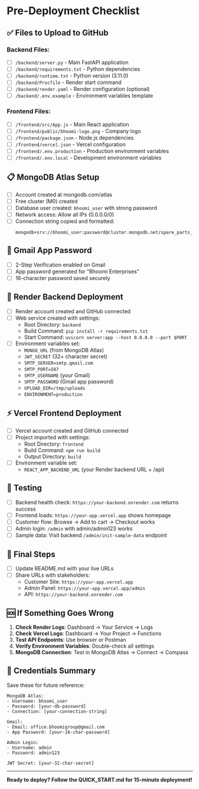 # Pre-Deployment Checklist

## ✅ Files to Upload to GitHub

### Backend Files:
- [ ] `/backend/server.py` - Main FastAPI application
- [ ] `/backend/requirements.txt` - Python dependencies  
- [ ] `/backend/runtime.txt` - Python version (3.11.0)
- [ ] `/backend/Procfile` - Render start command
- [ ] `/backend/render.yaml` - Render configuration (optional)
- [ ] `/backend/.env.example` - Environment variables template

### Frontend Files:
- [ ] `/frontend/src/App.js` - Main React application
- [ ] `/frontend/public/bhoomi-logo.png` - Company logo
- [ ] `/frontend/package.json` - Node.js dependencies
- [ ] `/frontend/vercel.json` - Vercel configuration
- [ ] `/frontend/.env.production` - Production environment variables
- [ ] `/frontend/.env.local` - Development environment variables

## 📋 MongoDB Atlas Setup

- [ ] Account created at mongodb.com/atlas
- [ ] Free cluster (M0) created
- [ ] Database user created: `bhoomi_user` with strong password
- [ ] Network access: Allow all IPs (0.0.0.0/0)
- [ ] Connection string copied and formatted:
  ```
  mongodb+srv://bhoomi_user:password@cluster.mongodb.net/spare_parts_db
  ```

## 🔐 Gmail App Password

- [ ] 2-Step Verification enabled on Gmail
- [ ] App password generated for "Bhoomi Enterprises"
- [ ] 16-character password saved securely

## 🚀 Render Backend Deployment

- [ ] Render account created and GitHub connected
- [ ] Web service created with settings:
  - Root Directory: `backend`
  - Build Command: `pip install -r requirements.txt`  
  - Start Command: `uvicorn server:app --host 0.0.0.0 --port $PORT`
- [ ] Environment variables set:
  - `MONGO_URL` (from MongoDB Atlas)
  - `JWT_SECRET` (32+ character secret)
  - `SMTP_SERVER=smtp.gmail.com`
  - `SMTP_PORT=587`
  - `SMTP_USERNAME` (your Gmail)
  - `SMTP_PASSWORD` (Gmail app password)
  - `UPLOAD_DIR=/tmp/uploads`
  - `ENVIRONMENT=production`

## ⚡ Vercel Frontend Deployment

- [ ] Vercel account created and GitHub connected
- [ ] Project imported with settings:
  - Root Directory: `frontend`
  - Build Command: `npm run build`
  - Output Directory: `build`
- [ ] Environment variable set:
  - `REACT_APP_BACKEND_URL` (your Render backend URL + /api)

## 🧪 Testing

- [ ] Backend health check: `https://your-backend.onrender.com` returns success
- [ ] Frontend loads: `https://your-app.vercel.app` shows homepage
- [ ] Customer flow: Browse → Add to cart → Checkout works
- [ ] Admin login: `/admin` with admin/admin123 works
- [ ] Sample data: Visit backend `/admin/init-sample-data` endpoint

## 🎯 Final Steps

- [ ] Update README.md with your live URLs
- [ ] Share URLs with stakeholders:
  - Customer Site: `https://your-app.vercel.app`
  - Admin Panel: `https://your-app.vercel.app/admin` 
  - API: `https://your-backend.onrender.com`

## 🆘 If Something Goes Wrong

1. **Check Render Logs**: Dashboard → Your Service → Logs
2. **Check Vercel Logs**: Dashboard → Your Project → Functions  
3. **Test API Endpoints**: Use browser or Postman
4. **Verify Environment Variables**: Double-check all settings
5. **MongoDB Connection**: Test in MongoDB Atlas → Connect → Compass

## 📧 Credentials Summary

Save these for future reference:

```
MongoDB Atlas:
- Username: bhoomi_user
- Password: [your-db-password]
- Connection: [your-connection-string]

Gmail:
- Email: office.bhoomigroup@gmail.com
- App Password: [your-16-char-password]

Admin Login:
- Username: admin
- Password: admin123

JWT Secret: [your-32-char-secret]
```

---
**Ready to deploy? Follow the QUICK_START.md for 15-minute deployment!**